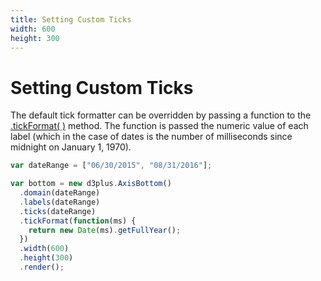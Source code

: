 ```yaml
---
title: Setting Custom Ticks
width: 600
height: 300
---
```


[width]: 600
[height]: 300

# Setting Custom Ticks

The default tick formatter can be overridden by passing a function to the [.tickFormat( )](https://github.com/d3plus/d3plus-axis#Axis.tickFormat) method. The function is passed the numeric value of each label (which in the case of dates is the number of milliseconds since midnight on January 1, 1970).

```js
var dateRange = ["06/30/2015", "08/31/2016"];

var bottom = new d3plus.AxisBottom()
  .domain(dateRange)
  .labels(dateRange)
  .ticks(dateRange)
  .tickFormat(function(ms) {
    return new Date(ms).getFullYear();
  })
  .width(600)
  .height(300)
  .render();
```
